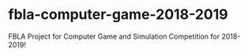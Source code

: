 # fbla-computer-game-2018-2019
FBLA Project for Computer Game and Simulation Competition for 2018-2019!
